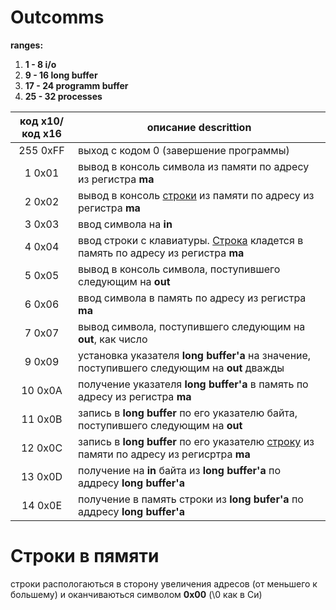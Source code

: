 # Outcomms

**ranges:**
1. **1 - 8 i/o**
2. **9 - 16 long buffer**
3. **17 - 24 programm buffer**
4. **25 - 32 processes**

|код x10/код x16|описание descrittion|
|:--------:|--------------------|
|255 0xFF|выход с кодом 0 (завершение программы)|
|  1 0x01|вывод в консоль символа из памяти по адресу из регистра **ma**| 
|  2 0x02|вывод в консоль [строки](#Строки-в-памяти) из памяти по адресу из регистра **ma**|
|  3 0x03|ввод символа на **in**|
|  4 0x04|ввод строки с клавиатуры. [Строка](#строки-в-пямяти) кладется в память по адресу из регистра **ma**|
|  5 0x05|вывод в консоль символа, поступившего следующим на **out**|
|  6 0x06|ввод символа в память по адресу из регистра **ma**|
|  7 0x07|вывод символа, поступившего следующим на **out**, как число|
|  9 0x09|установка указателя **long buffer'a** на значение, поступившего следующим на **out** дважды|
| 10 0x0A|получение указателя **long buffer'a** в память по адресу из регистра **ma**|
| 11 0x0B|запись в **long buffer** по его указателю байта, поступившего следующим на **out**|
| 12 0x0C|запись в **long buffer** по его указателю [строку](#строки-в-пямяти) из памяти по адресу из регисртра **ma**|
| 13 0x0D|получение на **in** байта из **long buffer'a** по аддресу **long buffer'a**|
| 14 0x0E|получение в память строки из **long bufer'a** по аддресу **long buffer'a**|

# Строки в пямяти

строки распологаються в сторону увеличения адресов (от меньшего к большему) и оканчиваються символом **0x00** (\0 как в Си)